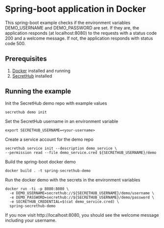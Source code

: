 # Spring-boot application in Docker
This spring-boot example checks if the environment variables DEMO_USERNAME and DEMO_PASSWORD are set. If they are, the application responds (at localhost:8080) to the requests with a status code 200 and a welcome message. If not, the application responds with status code 500.

## Prerequisites
1. [Docker](https://docs.docker.com/install/) installed and running
2. [SecretHub](https://secrethub.io/docs/start/getting-started/#install) installed

## Running the example

Init the SecretHub demo repo with example values
```
secrethub demo init
```

Set the SecretHub username in an environment variable
```
export SECRETHUB_USERNAME=<your-username>
```

Create a service account for the demo repo
```
secrethub service init --description demo_service \
--permission read --file demo_service.cred ${SECRETHUB_USERNAME}/demo
```

Build the spring-boot docker demo
```
docker build . -t spring-secrethub-demo
```

Run the docker demo with the secrets in the environment variables
```
docker run -ti -p 8080:8080 \
  -e DEMO_USERNAME=secrethub://${SECRETHUB_USERNAME}/demo/username \
  -e DEMO_PASSWORD=secrethub://${SECRETHUB_USERNAME}/demo/password \
  -e SECRETHUB_CREDENTIAL=$(cat demo_service.cred) \
  spring-secrethub-demo
```

If you now visit http://localhost:8080, you should see the welcome message including your username.

